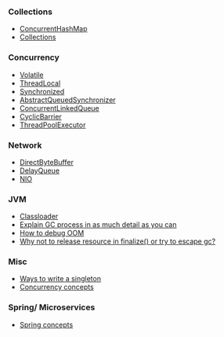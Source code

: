 ### Collections
* [ConcurrentHashMap](http://george24601.github.io/2019/01/07/concurrent-hashmap.html)
* [Collections](java_collection.md)

### Concurrency
* [Volatile](http://george24601.github.io/2018/10/08/volatile.html)
* [ThreadLocal]()
* [Synchronized](http://george24601.github.io/2018/12/23/synchronized.html)
* [AbstractQueuedSynchronizer]()
* [ConcurrentLinkedQueue]()
* [CyclicBarrier]()
* [ThreadPoolExecutor](http://george24601.github.io/2019/01/30/thread-pool.html)

### Network
* [DirectByteBuffer]()
* [DelayQueue]()
* [NIO](nio.md)

### JVM

* [Classloader](http://george24601.github.io/2018/12/23/class-loading.html)
* [Explain GC process in as much detail as you can](http://george24601.github.io/2018/11/27/jvm-gc.html)
* [How to debug OOM]()
* [Why not to release resource in finalize() or try to escape gc?]() 

### Misc

* [Ways to write a singleton]()
* [Concurrency concepts](concurrency.md)
 
### Spring/ Microservices

* [Spring concepts](spring_concepts.md)


